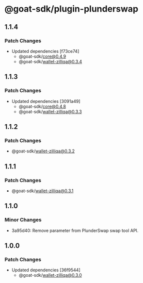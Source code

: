 # @goat-sdk/plugin-plunderswap

## 1.1.4

### Patch Changes

- Updated dependencies [f73ce74]
  - @goat-sdk/core@0.4.9
  - @goat-sdk/wallet-zilliqa@0.3.4

## 1.1.3

### Patch Changes

- Updated dependencies [3091a49]
  - @goat-sdk/core@0.4.8
  - @goat-sdk/wallet-zilliqa@0.3.3

## 1.1.2

### Patch Changes

- @goat-sdk/wallet-zilliqa@0.3.2

## 1.1.1

### Patch Changes

- @goat-sdk/wallet-zilliqa@0.3.1

## 1.1.0

### Minor Changes

- 3a95d40: Remove parameter from PlunderSwap swap tool API.

## 1.0.0

### Patch Changes

- Updated dependencies [36f9544]
  - @goat-sdk/wallet-zilliqa@0.3.0
